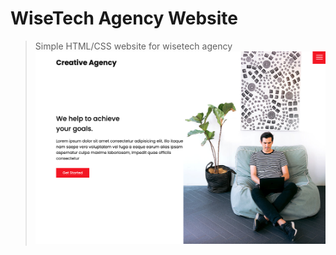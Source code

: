 # WiseTech Agency Website

> Simple HTML/CSS website for wisetech agency
![WiseTech Agency](/images/screenshot.png 'WiseTech Agency')
